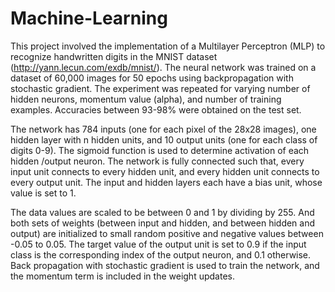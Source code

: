 # Machine-Learning

This project involved the implementation of a Multilayer Perceptron (MLP) to recognize handwritten digits in the MNIST dataset (http://yann.lecun.com/exdb/mnist/). The neural network was trained on a dataset of 60,000 images for 50 epochs using backpropagation with stochastic gradient. The experiment was repeated for varying number of hidden neurons, momentum value (alpha), and number of training examples. Accuracies between 93-98% were obtained on the test set.

The network has 784 inputs (one for each pixel of the 28x28 images), one hidden layer with n hidden units, and 10 output units (one for each class of digits 0-9). The sigmoid function is used to determine activation of each hidden /output neuron. The network is fully connected such that, every input unit connects to every hidden unit, and every hidden unit connects to every output unit. The input and hidden layers each have a bias unit, whose value is set to 1.

The data values are scaled to be between 0 and 1 by dividing by 255. And both sets of weights (between input and hidden, and between hidden and output) are initialized to small random positive and negative values between -0.05 to 0.05. The target value of the output unit is set to 0.9 if the input class is the corresponding index of the output neuron, and 0.1 otherwise. Back propagation with stochastic gradient is used to train the network, and the momentum term is included in the weight updates.
